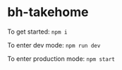 # bh-takehome
To get started:
```npm i```

To enter dev mode:
```npm run dev```

To enter production mode:
```npm start```